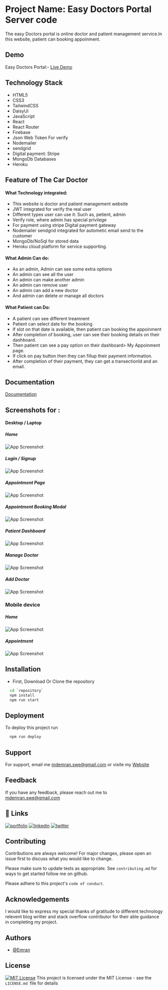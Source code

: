 
# Project Name: Easy Doctors Portal Server code

The easy Doctors portal is online doctor and patient management service.In this website, patient can booking appoinment.


## Demo
Easy Doctors Portal:-
[Live Demo](https://easy-doctors-portal.web.app/)

## Technology Stack
* HTML5
* CSS3
* TailwindCSS
* DaisyUi
* JavaScript
* React
* React Router
* Firebase
* Json Web Token For verify
* Nodemailer
* sendgrid
* Digital payment: Stripe
* MongoDb Databases
* Heroku 
## Feature of The Car Doctor
#### What Technology integrated:
* This website is doctor and patient management website
* JWT integrated for verify the real user
* Different types user can use it: Such as, petient, admin
* Verify role, where admin has special privilege
* For payment using stripe Digital payment gateway
* Nodemailer sendgrid integrated for autometic email send to the customer
* MongoDb/NoSql for stored data
* Heroku cloud platform for service supporting.

#### What Admin Can do:
- As an admin, Admin can see some extra options
- An admin can see all the user 
- An admin can make another admin
- An admin can remove user
- An admin can add a new doctor 
- And admin can delete or manage all doctors


#### What Patient can Do:
- A patient can see different treamnent
- Patient can select date for the booking
- If slot on that date is available, then patient can booking the appoinment
- After completion of booking, user can see their booking details on their dashboard.
- Then patient can see a pay option on their dashboard> My Appoinment page.
- If click on pay button then they can fillup their payment information.
- After completion of their payment, they can get a transectionId and an email.
## Documentation

[Documentation](https://github.com/EmranSWE/easy-doctors-portal-client/blob/main/README.md)

## Screenshots for :
#### Desktop / Laptop

##### Home
![App Screenshot](https://i.ibb.co/3khpZKT/screencapture-easy-doctors-portal-web-app-2022-11-26-01-25-26.png)
##### Login / Signup
![App Screenshot](https://i.ibb.co/h9N0TjC/screencapture-easy-doctors-portal-web-app-login-2022-11-26-01-26-29.png)

##### Appointment Page
![App Screenshot](https://i.ibb.co/C8ks521/screencapture-easy-doctors-portal-web-app-appointment-2022-11-26-01-28-29.png)

##### Appointment Booking Modal
![App Screenshot](https://i.ibb.co/VCfm61B/Screenshot88.png)

##### Patient Dashboard
![App Screenshot](https://i.ibb.co/mz7S6WM/screencapture-easy-doctors-portal-web-app-dashboard-2022-11-26-01-33-43.png)

##### Manage Doctor 
![App Screenshot](https://i.ibb.co/gvtxRgG/screencapture-easy-doctors-portal-web-app-dashboard-manage-Doctor-2022-11-26-01-35-33.png)

##### Add Doctor 
![App Screenshot](https://i.ibb.co/jH3C9mc/screencapture-easy-doctors-portal-web-app-dashboard-add-Doctor-2022-11-26-01-37-04.png)

### Mobile device
##### Home
![App Screenshot](https://i.ibb.co/Mp8BTZ4/screencapture-easy-doctors-portal-web-app-2022-11-26-01-38-03.png)

##### Appointment
![App Screenshot](https://i.ibb.co/zPqZ5K6/screencapture-easy-doctors-portal-web-app-appointment-2022-11-26-01-38-47.png)


## Installation
- First, Download Or Clone the repository

```bash
  cd `repository`
  npm install 
  npm run start
```

## Deployment

To deploy this project run

```bash
  npm run deploy
```


## Support

For support, email me mdemran.swe@gmail.com or visite my  [Website](https://emran-portfolio.web.app/)


## Feedback

If you have any feedback, please reach out me to
mdemran.swe@gmail.com


## 🔗 Links
[![portfolio](https://img.shields.io/badge/my_portfolio-000?style=for-the-badge&logo=ko-fi&logoColor=white)](https://emran-portfolio.web.app/)
[![linkedin](https://img.shields.io/badge/linkedin-0A66C2?style=for-the-badge&logo=linkedin&logoColor=white)](https://www.linkedin.com/in/emran2k18/)
[![twitter](https://img.shields.io/badge/twitter-1DA1F2?style=for-the-badge&logo=twitter&logoColor=white)](https://twitter.com/EmranSwe)


## Contributing

Contributions are always welcome!
For major changes, please open an issue first to discuss what you would like to change.

Please make sure to update tests as appropriate.
See `contributing.md` for ways to get started follow me on github.

Please adhere to this project's `code of conduct`.
## Acknowledgements

I would like to express my special thanks of gratitude to different technology relevent blog writter and stack overflow contributor for their able guidance in completing my project.


## Authors

- [@Emran](https://github.com/EmranSWE)


## License

[![MIT License](https://img.shields.io/badge/License-MIT-green.svg)](https://choosealicense.com/licenses/mit/) This project is licensed under the MIT License - see the `LICENSE.md `file for details


